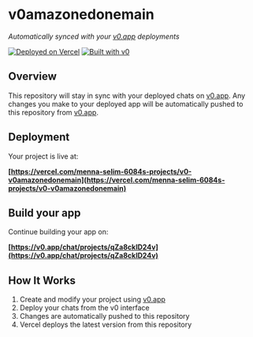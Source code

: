 # v0amazonedonemain

*Automatically synced with your [v0.app](https://v0.app) deployments*

[![Deployed on Vercel](https://img.shields.io/badge/Deployed%20on-Vercel-black?style=for-the-badge&logo=vercel)](https://vercel.com/menna-selim-6084s-projects/v0-v0amazonedonemain)
[![Built with v0](https://img.shields.io/badge/Built%20with-v0.app-black?style=for-the-badge)](https://v0.app/chat/projects/qZa8cklD24v)

## Overview

This repository will stay in sync with your deployed chats on [v0.app](https://v0.app).
Any changes you make to your deployed app will be automatically pushed to this repository from [v0.app](https://v0.app).

## Deployment

Your project is live at:

**[https://vercel.com/menna-selim-6084s-projects/v0-v0amazonedonemain](https://vercel.com/menna-selim-6084s-projects/v0-v0amazonedonemain)**

## Build your app

Continue building your app on:

**[https://v0.app/chat/projects/qZa8cklD24v](https://v0.app/chat/projects/qZa8cklD24v)**

## How It Works

1. Create and modify your project using [v0.app](https://v0.app)
2. Deploy your chats from the v0 interface
3. Changes are automatically pushed to this repository
4. Vercel deploys the latest version from this repository